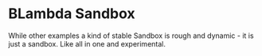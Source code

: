 # BLambda Sandbox

While other examples a kind of stable Sandbox is rough and dynamic - it is just a sandbox.
Like all in one and experimental.